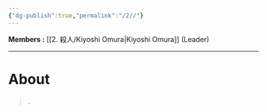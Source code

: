 ```yaml
---
{"dg-publish":true,"permalink":"/2//"}
---
```


**Members :** [[2. 殺人/Kiyoshi Omura\|Kiyoshi Omura]] (Leader)

***

# About

>.